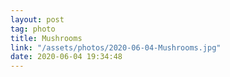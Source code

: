 ```yaml
---
layout: post
tag: photo
title: Mushrooms
link: "/assets/photos/2020-06-04-Mushrooms.jpg"
date: 2020-06-04 19:34:48
---
```

